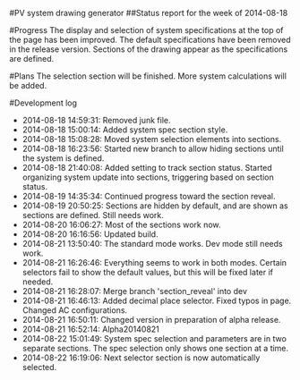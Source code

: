 #PV system drawing generator
##Status report for the week of 2014-08-18

#Progress
The display and selection of system specifications at the top of the page has been improved. 
The default specifications have been removed in the release version. 
Sections of the drawing appear as the specifications are defined.

#Plans
The selection section will be finished. 
More system calculations will be added.

#Development log
* 2014-08-18 14:59:31: Removed junk file.
* 2014-08-18 15:00:14: Added system spec section style.
* 2014-08-18 15:08:28: Moved system selection elements into sections.
* 2014-08-18 16:23:56: Started new branch to allow hiding sections until the system is defined.
* 2014-08-18 21:40:08: Added setting to track section status. Started organizing system update into sections, triggering based on section status.
* 2014-08-19 14:35:34: Continued progress toward the section reveal.
* 2014-08-19 20:50:25: Sections are hidden by default, and are shown as sections are defined. Still needs work.
* 2014-08-20 16:06:27: Most of the sections work now.
* 2014-08-20 16:16:56: Updated build.
* 2014-08-21 13:50:40: The standard mode works. Dev mode still needs work.
* 2014-08-21 16:26:46: Everything seems to work in both modes. Certain selectors fail to show the default values, but this will be fixed later if needed.
* 2014-08-21 16:28:07: Merge branch 'section_reveal' into dev
* 2014-08-21 16:46:13: Added decimal place selector. Fixed typos in page. Changed AC configurations.
* 2014-08-21 16:50:11: Changed version in preparation of alpha release.
* 2014-08-21 16:52:14: Alpha20140821
* 2014-08-22 15:01:49: System spec selection and parameters are in two separate sections. The spec selection only shows one section at a time.
* 2014-08-22 16:19:06: Next selector section is now automatically selected.
